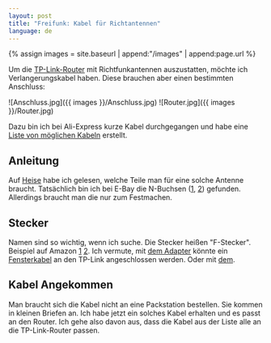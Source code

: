 ```yaml
---
layout: post
title: "Freifunk: Kabel für Richtantennen"
language: de
---
```


{% assign images = site.baseurl | append:"/images" | append:page.url %}


Um die [TP-Link-Router][hardware] mit
Richtfunkantennen auszustatten, möchte ich Verlangerungskabel haben.
Diese brauchen aber einen bestimmten Anschluss:

![Anschluss.jpg]({{ images }}/Anschluss.jpg)
![Router.jpg]({{ images }}/Router.jpg)

Dazu bin ich bei Ali-Express kurze Kabel durchgegangen und habe eine
[Liste von möglichen Kabeln][liste] erstellt.


Anleitung
---------

Auf [Heise][heise] habe ich gelesen, welche Teile man für eine solche Antenne braucht.
Tatsächlich bin ich bei E-Bay die N-Buchsen ([1][n-buchse-1], [2][n-buchse-2]) gefunden.
Allerdings braucht man die nur zum Festmachen.

Stecker
-------

Namen sind so wichtig, wenn ich suche. Die Stecker heißen "F-Stecker".
Beispiel auf Amazon [1][amazon-1] [2][amazon-2]. 
Ich vermute, mit [dem Adapter][amazon-3] könnte ein [Fensterkabel][ebay-1] an den TP-Link angeschlossen werden.
Oder mit [dem][amazon-4].


Kabel Angekommen
----------------

Man braucht sich die Kabel nicht an eine Packstation bestellen.
Sie kommen in kleinen Briefen an.
Ich habe jetzt ein solches Kabel erhalten und es passt an den Router.
Ich gehe also davon aus, dass die Kabel aus der Liste alle an die TP-Link-Router passen.




[ebay-1]: http://www.ebay.de/itm/2-x-Fensterdurchfuhrung-fur-SAT-Antennen-Flach-Kabel-Tur-Balkon-20cm-F-Stecker-/111568547485?hash=item19fa00ee9d:g:gUcAAOSw8gVX2X04
[amazon-4]: https://www.amazon.de/Wentronic-Antennen-Adapterkabel-WLAN-Router-SMA-Stecker/dp/B003IWDEJ6/ref=sr_1_4?ie=UTF8&qid=1474754419&sr=8-4&keywords=antennenkabel+rp+sma+f+sma+f
[amazon-3]: https://www.amazon.de/adaptare-61068-Adaptare-Antennenadapter-RP-SMA-Anschluss/dp/B00TB63ENE/ref=sr_1_23?ie=UTF8&qid=1474754196&sr=8-23&keywords=antennenkabel+rp+sma+weiblich+sma+weiblich
[amazon-2]: http://www.ebay.de/itm/2-x-Fensterdurchfuhrung-fur-SAT-Antennen-Flach-Kabel-Tur-Balkon-20cm-F-Stecker-/111568547485?hash=item19fa00ee9d:g:gUcAAOSw8gVX2X04
[amazon-1]: https://www.amazon.de/gp/offer-listing/B001BYK3HO/ref=sr_1_10_olp?ie=UTF8&qid=1474751924&sr=8-10&keywords=antennenkabel+fensterdurchf%C3%BChrung&condition=new
[n-buchse-1]: http://www.ebay.de/itm/10-x-N-Buchse-mit-Goldkontakten-4-Loch-Flanschbefestigung-/361023783471?hash=item540eb1c22f:g:PIcAAOSwGvhT732G
[n-buchse-2]: http://www.ebay.de/itm/N-Einbaubuchse-Teflon-Flanschmontage-25-4mm-Flansch-J01G-/322191129957?hash=item4b04167d65:g:pGIAAOSwAPlXhnBd
[hardware]: https://wiki.freifunk-potsdam.de/Freifunkhardware
[liste]: https://my.aliexpress.com/wishlist/shared.htm?groupId=3107907589
[heise]: http://www.heise.de/netze/artikel/WLAN-Richtfunk-mit-Hausmitteln-221433.html?artikelseite=3